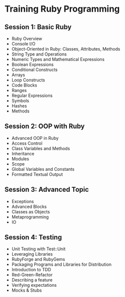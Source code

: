 # Training Ruby Programming

## Session 1: Basic Ruby

* Ruby Overview
* Console I/O
* Object-Oriented in Ruby: Classes, Attributes, Methods
* String Type and Operations
* Numeric Types and Mathematical Expressions
* Boolean Expressions
* Conditional Constructs
* Arrays
* Loop Constructs
* Code Blocks
* Ranges
* Regular Expressions
* Symbols
* Hashes
* Methods

## Session 2: OOP with Ruby

* Advanced OOP in Ruby
* Access Control
* Class Variables and Methods
* Inheritance
* Modules
* Scope
* Global Variables and Constants
* Formatted Textual Output

## Session 3: Advanced Topic

* Exceptions
* Advanced Blocks
* Classes as Objects
* Metaprogramming
* IO

## Session 4: Testing

* Unit Testing with Test::Unit
* Leveraging Libraries
* RubyForge and RubyGems
* Packaging Programs and Libraries for Distribution
* Introduction to TDD
* Red-Green-Refactor
* Describing a feature
* Verifying expectations
* Mocks & Stubs
